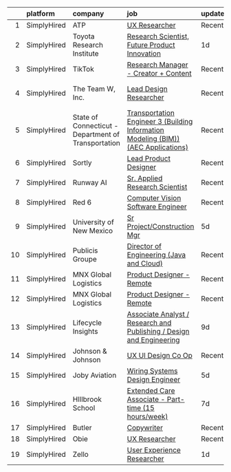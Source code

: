 

|    | platform    | company                                             | job                                                                                                                                                                                              | update_time   | location                |
|---:|:------------|:----------------------------------------------------|:-------------------------------------------------------------------------------------------------------------------------------------------------------------------------------------------------|:--------------|:------------------------|
|  1 | SimplyHired | ATP                                                 | [UX Researcher](https://www.simplyhired.com/job/ZG1Ru-98tyV7-yH_PbzazbpyrbC4GnWArP925fvfJOVKiVn29t9iVA?q=generative+design)                                                                      | Recently      | Remote                  |
|  2 | SimplyHired | Toyota Research Institute                           | [Research Scientist, Future Product Innovation](https://www.simplyhired.com/job/Yn9pIHcXt7nU-Jn5rVqJBMY8hEd_3qeuTEoHpgCMzEpzXIHzc_nGiA?q=generative+design)                                      | 1d            | Los Altos, CA           |
|  3 | SimplyHired | TikTok                                              | [Research Manager - Creator + Content](https://www.simplyhired.com/job/0tKGBg-Ny26Iml1bh_xfsbhOlOSK-6AdzK2556FbNvsx9-eMGhG67A?q=generative+design)                                               | Recently      | Los Angeles, CA         |
|  4 | SimplyHired | The Team W, Inc.                                    | [Lead Design Researcher](https://www.simplyhired.com/job/kUqlx7cGEHj54jSXDi3Sq-y8Z4FtydSF3ejxy8TSuUWF1sGt6Iv6kQ?q=generative+design)                                                             | Recently      | Austin, TX +3 locations |
|  5 | SimplyHired | State of Connecticut - Department of Transportation | [Transportation Engineer 3 (Building Information Modeling (BIM)) (AEC Applications)](https://www.simplyhired.com/job/lWodFYLC6YjK4NpJUFSJ8KcIj4QA3Y1mzKajwdgOB3ITLclm1U3-mQ?q=generative+design) | Recently      | Newington, CT           |
|  6 | SimplyHired | Sortly                                              | [Lead Product Designer](https://www.simplyhired.com/job/CrRB87GfTSDG6H3rzW8CMisLq5PA8_hT75yFrllBHgvM4QhqQPAu_w?q=generative+design)                                                              | Recently      | Remote                  |
|  7 | SimplyHired | Runway AI                                           | [Sr. Applied Research Scientist](https://www.simplyhired.com/job/QJIyeSnAdk_J2V7YtHgWH-0r3thnGAttzhBLFB-1tdlN3QoX4cNWeg?q=generative+design)                                                     | Recently      | Remote                  |
|  8 | SimplyHired | Red 6                                               | [Computer Vision Software Engineer](https://www.simplyhired.com/job/ZoNwWxNs9dspo4zQEzp6GXr8kKUldoh4FVM5NdvK9EP_xcfr-oznmw?q=generative+design)                                                  | Recently      | Santa Monica, CA        |
|  9 | SimplyHired | University of New Mexico                            | [Sr Project/Construction Mgr](https://www.simplyhired.com/job/DUMemEY-0vwvRVfD3p2FflaFAxYDNrTY4al2nAf1en5dvvntYGe7EQ?q=generative+design)                                                        | 5d            | Albuquerque, NM         |
| 10 | SimplyHired | Publicis Groupe                                     | [Director of Engineering (Java and Cloud)](https://www.simplyhired.com/job/O1CIkyOi3-rPS6Da6xlYx-A0vW5HdaY5Vx2OhhEsKB4r0rElAOvAtA?q=generative+design)                                           | Recently      | Boston, MA              |
| 11 | SimplyHired | MNX Global Logistics                                | [Product Designer - Remote](https://www.simplyhired.com/job/Xqwv3Vax24rd4XsgPkhoR7uAvq8oLASTOXHjLig195_BLG2IOo_TBQ?q=generative+design)                                                          | Recently      | Remote                  |
| 12 | SimplyHired | MNX Global Logistics                                | [Product Designer - Remote](https://www.simplyhired.com/job/Xqwv3Vax24rd4XsgPkhoR7uAvq8oLASTOXHjLig195_BLG2IOo_TBQ?q=generative+design)                                                          | Recently      | Remote                  |
| 13 | SimplyHired | Lifecycle Insights                                  | [Associate Analyst / Research and Publishing / Design and Engineering](https://www.simplyhired.com/job/v5dxbPzlq1UUlPGGD8spJZjp8wfxaxLkgntR0L9WcHXHGiqFzRRwZA?q=generative+design)               | 9d            | Remote                  |
| 14 | SimplyHired | Johnson & Johnson                                   | [UX UI Design Co Op](https://www.simplyhired.com/job/irxV09gXyZISmKqhRWK0YYV1TBxvj1sZOv6Rr939szATDt6Pknh-eg?q=generative+design)                                                                 | Recently      | Santa Clara, CA         |
| 15 | SimplyHired | Joby Aviation                                       | [Wiring Systems Design Engineer](https://www.simplyhired.com/job/6d8NmxhUjNvSc1gqZ73DGNquJW2c6AUwS5XQquWE-xJ5UHQAjOrm_Q?q=generative+design)                                                     | 5d            | Santa Cruz, CA          |
| 16 | SimplyHired | HIllbrook School                                    | [Extended Care Associate - Part-time (15 hours/week)](https://www.simplyhired.com/job/AelVOlME6onKdeliiDtvL1D2YWGM8rigdnFXXFYfdYq8CRUKx-jzdg?q=generative+design)                                | 7d            | Los Gatos, CA           |
| 17 | SimplyHired | Butler                                              | [Copywriter](https://www.simplyhired.com/job/TIEN9kCmwKtEha9yc2Di_eCOg0ASaLtHUO_TImzsB5ECkNwNBIAe8w?q=generative+design)                                                                         | Recently      | Austin, TX              |
| 18 | SimplyHired | Obie                                                | [UX Researcher](https://www.simplyhired.com/job/IsKvfLhNdhs9vBycSvjFGt1OwK7aEPx62WevrUJLfVaR7fnUC57wVg?q=generative+design)                                                                      | Recently      | Remote                  |
| 19 | SimplyHired | Zello                                               | [User Experience Researcher](https://www.simplyhired.com/job/Rgd1DSbySQMF3bUQYFFiXiDtmxiY5RD3Dx-j9wE14pmnMM7s3Qcyeg?q=generative+design)                                                         | 1d            | Austin, TX              |